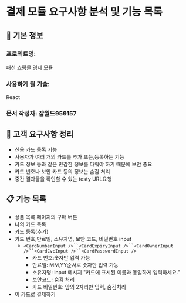 # 결제 모듈 요구사항 분석 및 기능 목록

## 📌 기본 정보
### 프로젝트명: 
패션 쇼핑몰 경제 모듈

### 사용하게 될 기술: 
React

### 문서 작성자: 잡월드959157

## 📝 고객 요구사항 정리
- 신용 카드 등록 기능
- 사용자가 여러 개의 카드를 추가 또는,등록하는 기능
- 카드 정보 등과 같은 민감한 정보를 다뤄야 하기 때문에 보안 중요
- 카드 번호나 보안 카드 등의 정보는 숨김 처리
- 중간 결과물을 확인할 수 있는 testy URL요청

## 📋 기능 목록
- 상품 목록 페이지의 구매 버튼
- 나의 카드 목록 <cardList />
- 카드 등록(추가) <CardRegistration />
- 카드 번호,만료일, 소유자명, 보안 코드, 비밀번호 input
  - `<CardNumberInput />``<CardExpiryInput />``<CardOwnerInput />``<CardCvcInput />``<CardPasswordInput />`
    - 카드 번호:숫자만 입력 가능
    - 만료일: MM,YY순서로 숫자만 입력 가능
    - 소유자명: input 메시지 "카드에 표시된 이름과 동일하게 입력하세요."
    - 보안코드: 숨김 처리
    - 카드 비밀번호: 앞의 2자리만 입력, 숨김처리
- 이 카드로 결제하기

 
 


